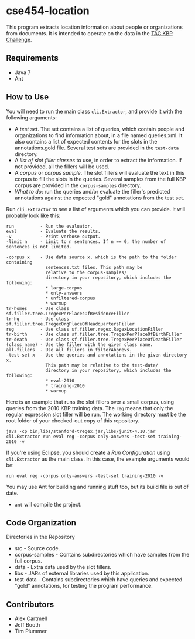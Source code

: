 cse454-location
===============

This program extracts location information about people or organizations from
documents. It is intended to operate on the data in the [TAC KBP Challenge][tackbp].

Requirements
------------

 * Java 7
 * Ant

How to Use
----------

You will need to run the main class `cli.Extractor`, and provide it with the
following arguments:

 * A *test set*. The set contains a list of queries, which contain people
   and organizations to find information about, in a file named queries.xml.
   It also contains a list of expected contents for the slots in the
   annotations.gold file. Several test sets are provided in the `test-data`
   directory.
 * A *list of slot filler classes* to use, in order to extract the information.
   If not provided, all the fillers will be used.
 * A *corpus* or *corpus sample*. The slot fillers will evaluate the text in
   this corpus to fill the slots in the queries. Several samples from the
   full KBP corpus are provided in the `corpus-samples` directory.
 * *What to do*: run the queries and/or evaluate the filler's predicted
   annotations against the expected "gold" annotations from the test set.

Run `cli.Extractor` to see a list of arguments which you can provide. It will
probably look like this:

	run          - Run the evaluator.
	eval         - Evaluate the results.
	-v           - Print verbose output.
	-limit n     - Limit to n sentences. If n == 0, the number of sentences is not limited.
	
	-corpus x    - Use data source x, which is the path to the folder containing
	               sentences.txt files. This path may be 
	               relative to the corpus-samples/ 
	               directory in your repository, which includes the following:
	               * large-corpus
	               * only-answers
	               * unfiltered-corpus
	               * warmup
	tr-homes     - Use class sf.filler.tree.TregexPerPlacesOfResidenceFiller
	tr-hq        - Use class sf.filler.tree.TregexOrgPlaceOfHeadquartersFiller
	reg          - Use class sf.filler.regex.RegexLocationFiller
	tr-birth     - Use class sf.filler.tree.TregexPerPlaceOfBirthFiller
	tr-death     - Use class sf.filler.tree.TregexPerPlaceOfDeathFiller
	(class name) - Use the filler with the given class name.
	all-fillers  - Use all fillers in filterAbbrevs.
	-test-set x  - Use the queries and annotations in the given directory x.
	               This path may be relative to the test-data/
	               directory in your repository, which includes the following:
	               * eval-2010
	               * training-2010
	               * warmup

Here is an example that runs the slot fillers over a small corpus,
using queries from the 2010 KBP training data. The `reg` means that only the
regular expression slot filler will be run. The working directory must be
the root folder of your checked-out copy of this repository.

	java -cp bin;libs/stanford-tregex.jar;libs/junit-4.10.jar cli.Extractor run eval reg -corpus only-answers -test-set training-2010 -v

If you're using Eclipse, you should create a *Run Configuration* using
`cli.Extractor` as the main class.
In this case, the example arguments would be:

	run eval reg -corpus only-answers -test-set training-2010 -v

You may use Ant for building and running stuff too, but its build file is out
of date.

 * `ant` will compile the project.

Code Organization
-----------------

Directories in the Repository

 * src - Source code.
 * corpus-samples - Contains subdirectories which have samples from the full corpus.
 * data - Extra data used by the slot fillers.
 * libs - JARs of external libraries used by this application.
 * test-data - Contains subdirectories which have queries and expected "gold" annotations, for testing the program performance.


Contributors
------------

 * Alex Cartmell
 * Jeff Booth
 * Tim Plummer

[tackbp]: http://www.nist.gov/tac/2012/KBP/index.html "TAC KBP Challenge"
